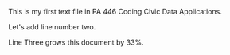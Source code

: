 This is my first text file in PA 446 Coding Civic Data Applications. 

Let's add line number two. 

Line Three grows this document by 33%. 
